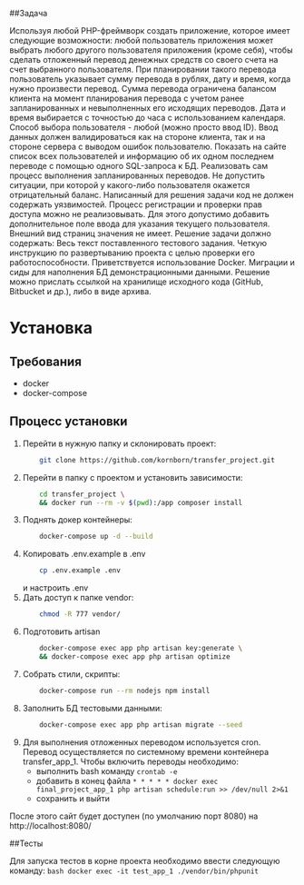 ##Задача

Используя любой PHP-фреймворк создать приложение, которое имеет следующие возможности: любой пользователь приложения может выбрать любого другого пользователя приложения (кроме себя), чтобы сделать отложенный перевод денежных средств со своего счета на счет выбранного пользователя. При планировании такого перевода пользователь указывает сумму перевода в рублях, дату и время, когда нужно произвести перевод. Сумма перевода ограничена балансом клиента на момент планирования перевода с учетом ранее запланированных и невыполненных его исходящих переводов. Дата и время выбирается с точностью до часа с использованием календаря. Способ выбора пользователя - любой (можно просто ввод ID). Ввод данных должен валидироваться как на стороне клиента, так и на стороне сервера с выводом ошибок пользователю.
Показать на сайте список всех пользователей и информацию об их одном последнем переводе с помощью одного SQL-запроса к БД.
Реализовать сам процесс выполнения запланированных переводов. Не допустить ситуации, при которой у какого-либо пользователя окажется отрицательный баланс.
Написанный для решения задачи код не должен содержать уязвимостей. Процесс регистрации и проверки прав доступа можно не реализовывать. Для этого допустимо добавить дополнительное поле ввода для указания текущего пользователя. Внешний вид страниц значения не имеет.
Решение задачи должно содержать:
Весь текст поставленного тестового задания. 
Четкую инструкцию по развертыванию проекта с целью проверки его работоспособности. Приветствуется использование Docker. 
Миграции и сиды для наполнения БД демонстрационными данными.
Решение можно прислать ссылкой на хранилище исходного кода (GitHub, Bitbucket и др.), либо в виде архива.

# Установка
## Требования
* docker
* docker-compose

## Процесс установки
1. Перейти в нужную папку и склонировать проект:
    ```bash
        git clone https://github.com/kornborn/transfer_project.git
    ```
2. Перейти в папку с проектом и установить зависимости:
    ```bash
        cd transfer_project \
        && docker run --rm -v $(pwd):/app composer install
    ```
3. Поднять докер контейнеры:
    ```bash
        docker-compose up -d --build
    ```
4. Копировать .env.example в .env
    ```bash
        cp .env.example .env
    ```
    и настроить .env
5. Дать доступ к папке vendor:
    ```bash
        chmod -R 777 vendor/
    ```
6. Подготовить artisan
    ```bash
        docker-compose exec app php artisan key:generate \
        && docker-compose exec app php artisan optimize
    ```
7. Собрать стили, скрипты:
   ```bash
       docker-compose run --rm nodejs npm install
   ```
8. Заполнить БД тестовыми данными:
    ```bash
        docker-compose exec app php artisan migrate --seed
    ```
9. Для выполнения отложенных переводом используется cron. Перевод осуществляется по системному
    времени контейнера transfer_app_1. Чтобы включить переводы необходимо:
    * выполнить bash команду `crontab -e`
    * добавить в конец файла `* * * * * docker exec final_project_app_1 php artisan schedule:run >> /dev/null 2>&1`
    * сохранить и выйти
    
После этого сайт будет доступен (по умолчанию порт 8080) на http://localhost:8080/
    
##Тесты

Для запуска тестов в корне проекта необходимо ввести следующую команду:
    ```bash
        docker exec -it test_app_1 ./vendor/bin/phpunit
    ```